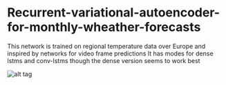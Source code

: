 # Recurrent-variational-autoencoder-for-monthly-wheather-forecasts
This network is trained on regional temperature data over Europe and inspired by networks for video frame predictions
It has modes for dense lstms and conv-lstms though the dense version seems to work best

![alt tag](https://github.com/asgerMe/Recurrent-variational-autoencoder-for-monthly-wheather-forecasts/blob/master/fig1.jpg
 "Description goes here")
